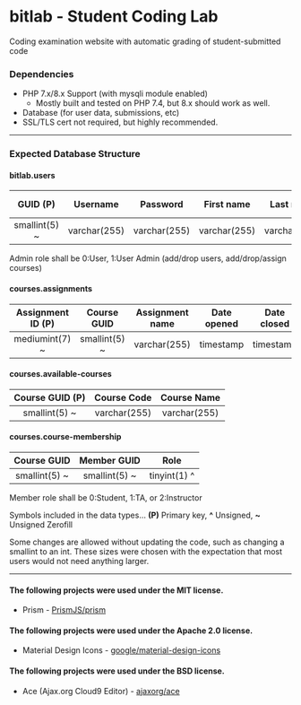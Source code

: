 # bitlab - Student Coding Lab
Coding examination website with automatic grading of student-submitted code

### Dependencies
- PHP 7.x/8.x Support (with mysqli module enabled)
  - Mostly built and tested on PHP 7.4, but 8.x should work as well.
- Database (for user data, submissions, etc)
- SSL/TLS cert not required, but highly recommended.

---
### Expected Database Structure

#### bitlab.users
| GUID (P) | Username | Password | First name | Last name | Admin Role | Date Updated | Last Seen |
|:-----:|:-----:|:-----:|:-----:|:-----:|:-----:|:-----:|:-----:|
|smallint(5) ~|varchar(255)|varchar(255)|varchar(255)|varchar(255)|tinyint(1) ^|timestamp|timestamp|

Admin role shall be 0:User, 1:User Admin (add/drop users, add/drop/assign courses)

#### courses.assignments
| Assignment ID (P)| Course GUID | Assignment name | Date opened | Date closed |
|:-----:|:-----:|:-----:|:-----:|:-----:|
|mediumint(7) ~|smallint(5) ~|varchar(255)|timestamp|timestamp|

#### courses.available-courses
| Course GUID (P) | Course Code | Course Name |
|:-----:|:-----:|:-----:|
|smallint(5) ~|varchar(255)|varchar(255)|

#### courses.course-membership
| Course GUID | Member GUID | Role |
|:-----:|:-----:|:-----:|
|smallint(5) ~|smallint(5) ~|tinyint(1) ^|

Member role shall be 0:Student, 1:TA, or 2:Instructor

Symbols included in the data types...
**(P)** Primary key,
**^** Unsigned,
**~** Unsigned Zerofill

Some changes are allowed without updating the code, such as changing a smallint to an int. These sizes were chosen with the expectation that most users would not need anything larger.

---

#### The following projects were used under the MIT license.
- Prism - [PrismJS/prism](https://github.com/PrismJS/prism/)

#### The following projects were used under the Apache 2.0 license.
- Material Design Icons - [google/material-design-icons](https://github.com/google/material-design-icons)

#### The following projects were used under the BSD license.
- Ace (Ajax.org Cloud9 Editor) - [ajaxorg/ace](https://github.com/ajaxorg/ace-builds/blob/master/LICENSE)